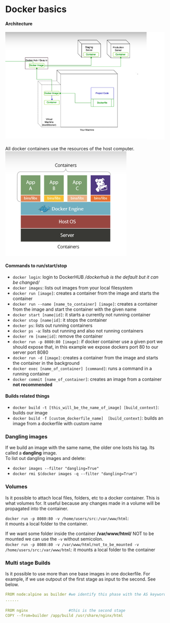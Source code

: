 # Docker basics

#### Architecture
![architecture](./images/docker_one.PNG)
<br/>
<br/>
All docker containers use the resources of the host computer.
<br/>
![architecture](./images/docker_two.PNG)

#### Commands to run/start/stop
- `docker login`: login to DockerHUB */dockerhub is the default but it can be changed/*
- `docker images`: lists out images from your local filesystem
- `docker run [image]`: creates a container from the image and starts the container
- `docker run --name [name_to_container] [image]`: creates a container from the image and start the container with the given name
- `docker start [name|id]`: it starts a currently not running container
- `docker stop [name|id]`: it stops the container
- `docker ps`: lists out running containers
- `docker ps -a`: lists out running and also not running containers
- `docker rm [name|id]`: remove the container
- `docker run -p 8080:80 [image]`: if docker container use a given port we should expose that, in this example we expose dockers port 80 to our server port 8080
- `docker run -d [image]`: creates a container from the image and starts the container in the background
- `docker exec [name_of_container] [command]`: runs a command in a running container
- `docker commit [name_of_container]`: creates an image from a container **not recommended**

#### Builds related things
- `docker build -t [this_will_be_the_name_of_image] [build_context]`: builds our image
- `docker build -f [custom_dockerfile_name]  [build_context]`: builds an image from a dockerfile with custom name

### Dangling images
If we build an image with the same name, the older one losts his tag. Its called a **dangling** image.<br/>
To list out dangling images and delete:
- `docker images --filter "dangling=True"`
- `docker rmi $(docker images -q --filter "dangling=True")`

### Volumes
Is it possible to attach local files, folders, etc to a docker container. This is what volumes for. It useful because any changes made in a volume will be propagated into the container.

`docker run -p 8080:80 -v /home/users/src:/var/www/html`:<br/> it mounts a local folder to the container.

If we want some folder inside the container **/var/www/html/** NOT to be mounted we can use the `-v` without semicolon. <br/>
`docker run -p 8080:80 -v /var/www/html/not_to_be_mounted -v /home/users/src:/var/www/html`: it mounts a local folder to the container

### Multi stage Builds
Is it possible to use more than one base images in one dockerfile. For example, if we use outpout of the first stage as input to the second. See below.
```yml
FROM node:alpine as builder #we identify this phase with the AS keyword
......

FROM nginx                  #this is the second stage
COPY --from=builder /app/build /usr/share/nginx/html
```
